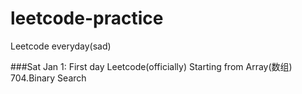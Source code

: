 # leetcode-practice
Leetcode everyday(sad)

###Sat Jan 1:
First day Leetcode(officially) 
Starting from Array(数组) 
704.Binary Search
    

